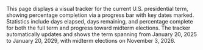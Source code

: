 This page displays a visual tracker for the current U.S. presidential term, showing percentage completion via a progress bar with key dates marked. Statistics include days elapsed, days remaining, and percentage complete for both the full term and progress toward midterm elections. The tracker automatically updates and shows the term spanning from January 20, 2025 to January 20, 2029, with midterm elections on November 3, 2026.

<!-- Generated from commit: 80676849739c5fc39e913fb0b89d6220a7e54b08 -->